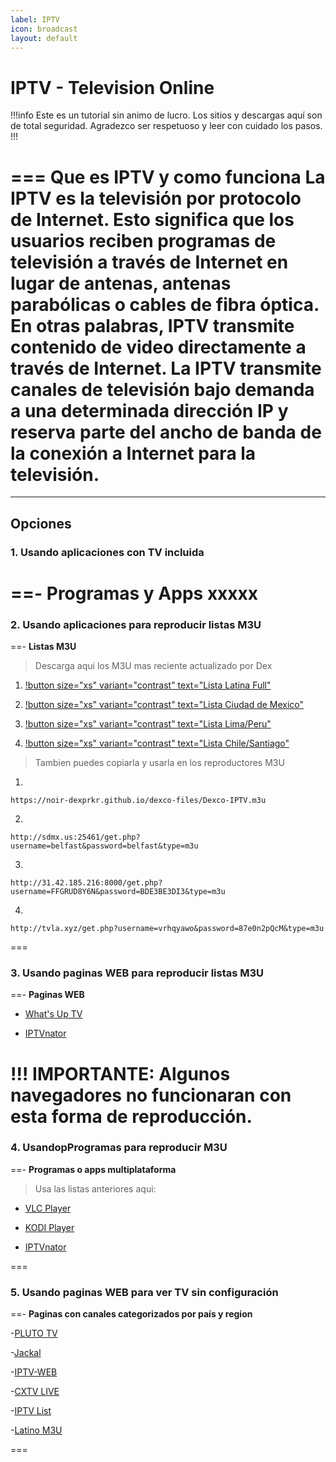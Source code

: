 ```yaml
---
label: IPTV
icon: broadcast
layout: default
---
```


# IPTV - Television Online
!!!info Este es un tutorial sin animo de lucro. Los sitios y descargas aquí son de total seguridad.
Agradezco ser respetuoso y leer con cuidado los pasos.
!!!

=== **Que es IPTV y como funciona**
La IPTV es la televisión por protocolo de Internet. Esto significa que los usuarios reciben programas de televisión a través de Internet en lugar de antenas, antenas parabólicas o cables de fibra óptica. En otras palabras, IPTV transmite contenido de video directamente a través de Internet. La IPTV transmite canales de televisión bajo demanda a una determinada dirección IP y reserva parte del ancho de banda de la conexión a Internet para la televisión.
===

---

## Opciones

### 1. Usando aplicaciones con TV incluida

==- **Programas y Apps**
xxxxx
===

### 2. Usando aplicaciones para reproducir listas M3U

==- **Listas M3U**
> Descarga aqui los M3U mas reciente actualizado por Dex   
1. [!button size="xs" variant="contrast" text="Lista Latina Full"](https://noir-dexprkr.github.io/dexco-files/Dexco-IPTV.m3u)   

2. [!button size="xs" variant="contrast" text="Lista Ciudad de Mexico"](http://sdmx.us:25461/get.php?username=belfast&password=belfast&type=m3u)   

3. [!button size="xs" variant="contrast" text="Lista Lima/Peru"](http://31.42.185.216:8000/get.php?username=FFGRUD8Y6N&password=BDE3BE3DI3&type=m3u)  

4.  [!button size="xs" variant="contrast" text="Lista Chile/Santiago"](http://tvla.xyz/get.php?username=vrhqyawo&password=87e0n2pQcM&type=m3u)


> Tambien puedes copiarla y usarla en los reproductores M3U   

1. 
```
https://noir-dexprkr.github.io/dexco-files/Dexco-IPTV.m3u
```
2. 
```
http://sdmx.us:25461/get.php?username=belfast&password=belfast&type=m3u
```

3. 
```
http://31.42.185.216:8000/get.php?username=FFGRUD8Y6N&password=BDE3BE3DI3&type=m3u
```

4. 
```
http://tvla.xyz/get.php?username=vrhqyawo&password=87e0n2pQcM&type=m3u
```
===

### 3. Usando paginas WEB para reproducir listas M3U

==- **Paginas WEB**

- [What's Up TV](https://www.whatsuptv.app/)

- [IPTVnator](https://iptvnator.vercel.app/playlists/17g4n1o55nkj)

!!! IMPORTANTE: Algunos navegadores no funcionaran con esta forma de reproducción.
===

### 4. UsandopProgramas para reproducir M3U

==- **Programas o apps multiplataforma**

> Usa las listas anteriores aqui:

- [VLC Player](https://www.videolan.org/vlc/)

- [KODI Player](https://kodi.tv/)

- [IPTVnator](https://github.com/4gray/iptvnator/releases/)

===

### 5. Usando paginas WEB para ver TV sin configuración

==- **Paginas con canales categorizados por país y region**

-[PLUTO TV](https://pluto.tv/)

-[Jackal](http://jackal.surge.sh/)

-[IPTV-WEB](https://dev-iptv.web.app/)

-[CXTV LIVE](https://www.cxtvlive.com/tv)

-[IPTV List](https://iptvlist.ml/)

-[Latino M3U](https://m3u.cl/)

===


